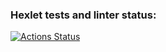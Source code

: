 ### Hexlet tests and linter status:
[![Actions Status](https://github.com/andr-novikov/layout-designer-project-lvl1/workflows/hexlet-check/badge.svg)](https://github.com/andr-novikov/layout-designer-project-lvl1/actions)